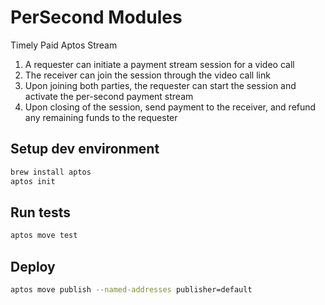 # PerSecond Modules
Timely Paid Aptos Stream
1. A requester can initiate a payment stream session for a video call
2. The receiver can join the session through the video call link
3. Upon joining both parties, the requester can start the session and activate the per-second payment stream
4. Upon closing of the session, send payment to the receiver, and refund any remaining funds to the requester

## Setup dev environment
```sh
brew install aptos
aptos init
```

## Run tests
```sh
aptos move test
```

## Deploy
```sh
aptos move publish --named-addresses publisher=default
```
